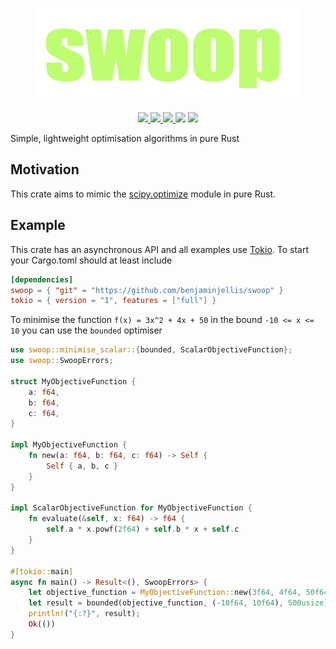<p align="center">
  <img src="assets/logo.png" width="420" height ="150">
</p>

<p align="center">
    <a href="https://circleci.com/gh/benjaminjellis/swoop">
        <img src="https://circleci.com/gh/benjaminjellis/swoop/tree/master.svg?style=svg">
    </a>
    <a href="https://crates.io/crates/swoop">
        <img src="https://img.shields.io/crates/v/swoop.svg">
    </a>
    <a href="https://docs.rs/swoop">
        <img src="https://docs.rs/swoop/badge.svg">
    </a>
    <a>
         <img src="https://img.shields.io/badge/msrv-1.60.0-red">
    </a>
    <a>
        <img src="https://img.shields.io/badge/version-0.1.0-yellow">
    </a>
</p>



Simple, lightweight optimisation algorithms in pure Rust 

## Motivation 

This crate aims to mimic the [scipy.optimize](https://docs.scipy.org/doc/scipy/reference/optimize.html) module in pure 
Rust.

## Example 
This crate has an asynchronous API and all examples use [Tokio](https://tokio.rs/).
To start your Cargo.toml should at least include


```toml
[dependencies]
swoop = { "git" = "https://github.com/benjaminjellis/swoop" }
tokio = { version = "1", features = ["full"] }
```

To minimise the function `f(x) = 3x^2 + 4x + 50` in the bound `-10 <= x <= 10` you can use the `bounded` optimiser

```rust
use swoop::minimise_scalar::{bounded, ScalarObjectiveFunction};
use swoop::SwoopErrors;

struct MyObjectiveFunction {
    a: f64,
    b: f64,
    c: f64,
}

impl MyObjectiveFunction {
    fn new(a: f64, b: f64, c: f64) -> Self {
        Self { a, b, c }
    }
}

impl ScalarObjectiveFunction for MyObjectiveFunction {
    fn evaluate(&self, x: f64) -> f64 {
        self.a * x.powf(2f64) + self.b * x + self.c
    }
}

#[tokio::main]
async fn main() -> Result<(), SwoopErrors> {
    let objective_function = MyObjectiveFunction::new(3f64, 4f64, 50f64);
    let result = bounded(objective_function, (-10f64, 10f64), 500usize).await?;
    println!("{:?}", result);
    Ok(())
}
```